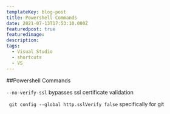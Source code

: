 ```yaml
---
templateKey: blog-post
title: Powershell Commands
date: 2021-07-13T17:53:10.000Z
featuredpost: true
featuredimage: 
description: 
tags:
  - Visual Studio
  - shortcuts
  - VS
---
```


##Powershell Commands

```--no-verify-ssl``` bypasses ssl certificate validation

``` git config --global http.sslVerify false``` specifically for git





